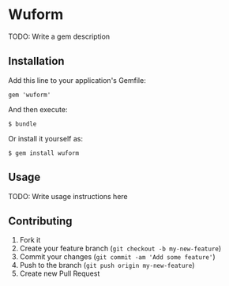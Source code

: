 # Wuform

TODO: Write a gem description

## Installation

Add this line to your application's Gemfile:

    gem 'wuform'

And then execute:

    $ bundle

Or install it yourself as:

    $ gem install wuform

## Usage

TODO: Write usage instructions here

## Contributing

1. Fork it
2. Create your feature branch (`git checkout -b my-new-feature`)
3. Commit your changes (`git commit -am 'Add some feature'`)
4. Push to the branch (`git push origin my-new-feature`)
5. Create new Pull Request
